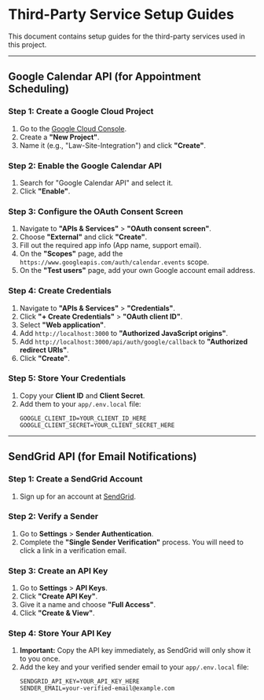 # Third-Party Service Setup Guides

This document contains setup guides for the third-party services used in this project.

---

## Google Calendar API (for Appointment Scheduling)

### Step 1: Create a Google Cloud Project
1.  Go to the [Google Cloud Console](https://console.cloud.google.com/).
2.  Create a **"New Project"**.
3.  Name it (e.g., "Law-Site-Integration") and click **"Create"**.

### Step 2: Enable the Google Calendar API
1.  Search for "Google Calendar API" and select it.
2.  Click **"Enable"**.

### Step 3: Configure the OAuth Consent Screen
1.  Navigate to **"APIs & Services"** > **"OAuth consent screen"**.
2.  Choose **"External"** and click **"Create"**.
3.  Fill out the required app info (App name, support email).
4.  On the **"Scopes"** page, add the `https://www.googleapis.com/auth/calendar.events` scope.
5.  On the **"Test users"** page, add your own Google account email address.

### Step 4: Create Credentials
1.  Navigate to **"APIs & Services"** > **"Credentials"**.
2.  Click **"+ Create Credentials"** > **"OAuth client ID"**.
3.  Select **"Web application"**.
4.  Add `http://localhost:3000` to **"Authorized JavaScript origins"**.
5.  Add `http://localhost:3000/api/auth/google/callback` to **"Authorized redirect URIs"**.
6.  Click **"Create"**.

### Step 5: Store Your Credentials
1.  Copy your **Client ID** and **Client Secret**.
2.  Add them to your `app/.env.local` file:
    ```
    GOOGLE_CLIENT_ID=YOUR_CLIENT_ID_HERE
    GOOGLE_CLIENT_SECRET=YOUR_CLIENT_SECRET_HERE
    ```

---

## SendGrid API (for Email Notifications)

### Step 1: Create a SendGrid Account
1.  Sign up for an account at [SendGrid](https://signup.sendgrid.com/).

### Step 2: Verify a Sender
1.  Go to **Settings** > **Sender Authentication**.
2.  Complete the **"Single Sender Verification"** process. You will need to click a link in a verification email.

### Step 3: Create an API Key
1.  Go to **Settings** > **API Keys**.
2.  Click **"Create API Key"**.
3.  Give it a name and choose **"Full Access"**.
4.  Click **"Create & View"**.

### Step 4: Store Your API Key
1.  **Important:** Copy the API key immediately, as SendGrid will only show it to you once.
2.  Add the key and your verified sender email to your `app/.env.local` file:
    ```
    SENDGRID_API_KEY=YOUR_API_KEY_HERE
    SENDER_EMAIL=your-verified-email@example.com
    ```
